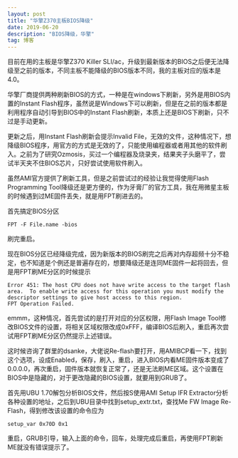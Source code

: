 ```yaml
---
layout: post
title: "华擎Z370主板BIOS降级"
date: 2019-06-20 
description: "BIOS降级，华擎"
tag: 博客 
---   
```


目前在用的主板是华擎Z370 Killer SLI/ac，升级到最新版本的BIOS之后便无法降级至之前的版本，不同主板不能降级的BIOS版本不同，我的主板对应的版本是4.0。

华擎厂商提供两种刷新BIOS的方式，一种是在windows下刷新，另外是用BIOS内置的Instant Flash程序，虽然说是Windows下可以刷新，但是在之前的版本都是利用程序自动引导到BIOS中的Instant Flash刷新，本质上还是BIOS下刷新，只不过是手动更新。

更新之后，用Instant Flash刷新会提示Invalid File，无效的文件，这种情况下，想降级BIOS程序，用官方的方式是无效的了，只能使用编程器或者用其他的软件刷入。之前为了研究Ozmosis，买过一个编程器及烧录夹，结果夹子头磨平了，尝试半天夹不住BIOS芯片，只好尝试使用软件刷入。

虽然AMI官方提供了刷新工具，但是之前尝试过的经验让我觉得使用Flash Programming Tool降级还是更方便的，作为牙膏厂的官方工具，我在用微星主板的时候遇到过ME固件丢失，就是用FPT刷进去的。

首先搞定BIOS分区

    FPT -F File.name -bios

刷完重启。

现在BIOS分区已经降级完成，因为新版本的BIOS刷完之后再对内存超频十分不稳定，也不知道是个例还是普遍存在的，想要降级还是连同ME固件一起将回去，但是用FPT刷ME分区的时候提示

    Error 451: The host CPU does not have write access to the target flash area.  To enable write access for this operation you must modify the descriptor settings to give host access to this region.
    FPT Operation Failed.

emmm，这种情况，首先尝试的是打开对应的分区权限，用Flash Image Tool修改BIOS文件的设置，将相关区域权限改成0xFFF，编译BIOS后刷入，重启再次尝试用FPT刷ME分区仍然提示上述错误。

这时候咨询了群里的dsanke，大佬说Re-flash要打开，用AMIBCP看一下，找到这个选项，设成Enabled，保存，刷入，重启，进入BIOS内看ME固件版本变成了0.0.0.0，再次重启，固件版本就恢复正常了，还是无法刷ME区域。这个设置在BIOS中是隐藏的，对于更改隐藏的BIOS设置，就要用到GRUB了。

首先用UBU 1.70解包分析BIOS文件，然后按S使用AMI Setup IFR Extractor分析各种设置的地址，之后到UBU目录中找到setup_extr.txt，查找Me FW Image Re-Flash，得到修改该设置的命令应为

    setup_var 0x70D 0x1

重启，GRUB引导，输入上面的命令，回车，处理完成后重启，再使用FPT刷新ME就没有错误提示了。
